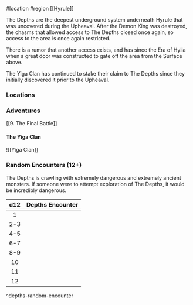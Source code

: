 #location #region [[Hyrule]]

The Depths are the deepest underground system underneath Hyrule that was uncovered during the Upheaval. After the Demon King was destroyed, the chasms that allowed access to The Depths closed once again, so access to the area is once again restricted.

There is a rumor that another access exists, and has since the Era of Hylia when a great door was constructed to gate off the area from the Surface above.

The Yiga Clan has continued to stake their claim to The Depths since they initially discovered it prior to the Upheaval.

### Locations


### Adventures

[[9. The Final Battle]]

#### The Yiga Clan

![[Yiga Clan]]

### Random Encounters (12+)

The Depths is crawling with extremely dangerous and extremely ancient monsters. If someone were to attempt exploration of The Depths, it would be incredibly dangerous.

| d12 | Depths Encounter |
|:---:|:--------------------- |
|  1  |                       |
| 2-3 |                       |
| 4-5 |                       |
| 6-7 |                       |
| 8-9 |                       |
| 10  |                       |
| 11  |                       |
| 12  |                       |
^depths-random-encounter
